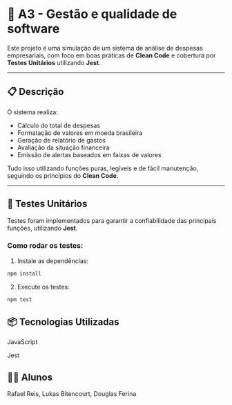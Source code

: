 # 🧾 A3 - Gestão e qualidade de software

Este projeto é uma simulação de um sistema de análise de despesas empresariais, com foco em boas práticas de **Clean Code** e cobertura por **Testes Unitários** utilizando **Jest**.

---

## 📋 Descrição

O sistema realiza:

- Cálculo do total de despesas
- Formatação de valores em moeda brasileira
- Geração de relatório de gastos
- Avaliação da situação financeira
- Emissão de alertas baseados em faixas de valores

Tudo isso utilizando funções puras, legíveis e de fácil manutenção, seguindo os princípios do **Clean Code**.

---

## 🧪 Testes Unitários

Testes foram implementados para garantir a confiabilidade das principais funções, utilizando **Jest**.

### Como rodar os testes:

1. Instale as dependências:

```bash
npm install
```

2. Execute os testes:

```bash
npm test
```

## 📦 Tecnologias Utilizadas

JavaScript

Jest

## 🧑‍🎓 Alunos

Rafael Reis, Lukas Bitencourt, Douglas Ferina
